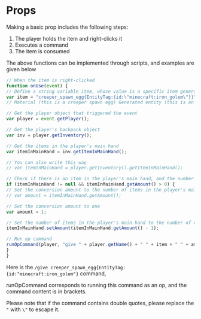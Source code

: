 # Props

Making a basic prop includes the following steps:
1. The player holds the item and right-clicks it
2. Executes a command
3. The item is consumed

The above functions can be implemented through scripts, and examples are given below

```js
// When the item is right-clicked
function onUse(event) {
// Define a string variable item, whose value is a specific item generation command. This example code is used to give a creeper spawn egg that generates an iron golem
var item = "creeper_spawn_egg{EntityTag:{id:\"minecraft:iron_golem\"}}";
// Material (this is a creeper spawn egg) Generated entity (this is an iron golem)

// Get the player object that triggered the event
var player = event.getPlayer();

// Get the player's backpack object
var inv = player.getInventory();

// Get the items in the player's main hand
var itemInMainHand = inv.getItemInMainHand();

// You can also write this way
// var itemInMainHand = player.getInventory().getItemInMainHand();

// Check if there is an item in the player's main hand, and the number of the item is greater than 0
if (itemInMainHand != null && itemInMainHand.getAmount() > 0) {
// Set the conversion amount to the number of items in the player's main hand
// var amount = itemInMainHand.getAmount();

// Set the conversion amount to one
var amount = 1;

// Set the number of items in the player's main hand to the number of existing items - 1, that is, consume one item
itemInMainHand.setAmount(itemInMainHand.getAmount() - 1);

// Run op command
runOpCommand(player, "give " + player.getName() + " " + item + " " + amount);
}
}
```

Here is the `/give creeper_spawn_egg{EntityTag:{id:"minecraft:iron_golem"}` command,

runOpCommand corresponds to running this command as an op, and the command content is in brackets.

Please note that if the command contains double quotes, please replace the `"` with `\"` to escape it.